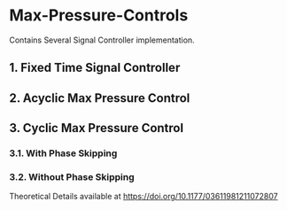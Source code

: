 # Max-Pressure-Controls

Contains Several Signal Controller implementation.

## 1. Fixed Time Signal Controller
## 2. Acyclic Max Pressure Control
## 3. Cyclic Max Pressure Control
  ### 3.1. With Phase Skipping
  ### 3.2. Without Phase Skipping
  
Theoretical Details available at https://doi.org/10.1177/03611981211072807
